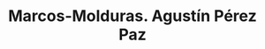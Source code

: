 ---
title: "Marcos-Molduras. Agustín Pérez Paz"
url: /villares-de-la-reina/marcos-molduras-agustin-perez-paz/
shop: marco
---